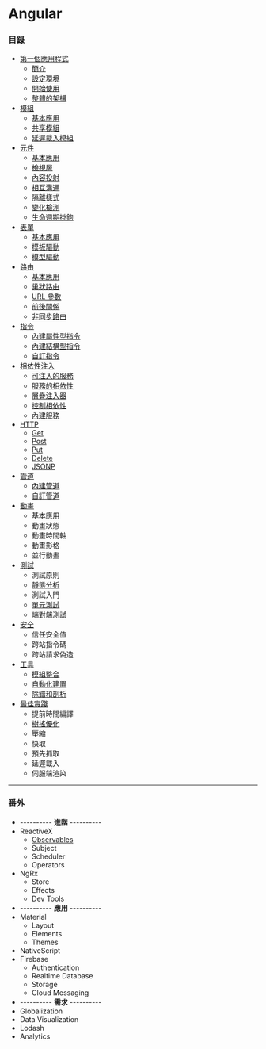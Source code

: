# Angular

### 目錄
* [第一個應用程式](https://github.com/Shyam-Chen/Little-Books/blob/master/Angular/first-application.md)
  * [簡介](https://github.com/Shyam-Chen/Little-Books/blob/master/Angular/first-application.md#angular-簡介)
  * [設定環境](https://github.com/Shyam-Chen/Little-Books/blob/master/Angular/first-application.md#設定環境)
  * [開始使用](https://github.com/Shyam-Chen/Little-Books/blob/master/Angular/first-application.md#開始使用)
  * [整體的架構](https://github.com/Shyam-Chen/Little-Books/blob/master/Angular/first-application.md#整體的架構)
* [模組](https://github.com/Shyam-Chen/Little-Books/blob/master/Angular/modules.md)
  * [基本應用](https://github.com/Shyam-Chen/Little-Books/blob/master/Angular/modules.md#基本應用)
  * [共享模組](https://github.com/Shyam-Chen/Little-Books/blob/master/Angular/modules.md#共享模組)
  * [延遲載入模組](https://github.com/Shyam-Chen/Little-Books/blob/master/Angular/modules.md#共享模組)
* [元件](https://github.com/Shyam-Chen/Little-Books/blob/master/Angular/components.md)
  * [基本應用](https://github.com/Shyam-Chen/Little-Books/blob/master/Angular/components.md#基本應用)
  * [檢視層](https://github.com/Shyam-Chen/Little-Books/blob/master/Angular/components.md#檢視層)
  * [內容投射](https://github.com/Shyam-Chen/Little-Books/blob/master/Angular/components.md#內容投射)
  * [相互溝通](https://github.com/Shyam-Chen/Little-Books/blob/master/Angular/components.md#相互溝通)
  * [隔離樣式](https://github.com/Shyam-Chen/Little-Books/blob/master/Angular/components.md#隔離樣式)
  * [變化檢測](https://github.com/Shyam-Chen/Little-Books/blob/master/Angular/components.md#變化檢測)
  * [生命週期掛鉤](https://github.com/Shyam-Chen/Little-Books/blob/master/Angular/components.md#生命週期掛鉤)
* [表單](https://github.com/Shyam-Chen/Little-Books/blob/master/Angular/forms.md)
  * [基本應用](https://github.com/Shyam-Chen/Little-Books/blob/master/Angular/forms.md#基本應用)
  * [模板驅動](https://github.com/Shyam-Chen/Little-Books/blob/master/Angular/forms.md#模板驅動)
  * [模型驅動](https://github.com/Shyam-Chen/Little-Books/blob/master/Angular/forms.md#模型驅動)
* [路由](https://github.com/Shyam-Chen/Little-Books/blob/master/Angular/routing.md)
  * [基本應用](https://github.com/Shyam-Chen/Little-Books/blob/master/Angular/routing.md#基本應用)
  * [巢狀路由](https://github.com/Shyam-Chen/Little-Books/blob/master/Angular/routing.md#巢狀路由)
  * [URL 參數](https://github.com/Shyam-Chen/Little-Books/blob/master/Angular/routing.md#url-參數)
  * [前後關係](https://github.com/Shyam-Chen/Little-Books/blob/master/Angular/routing.md#前後關係)
  * [非同步路由](https://github.com/Shyam-Chen/Little-Books/blob/master/Angular/routing.md#非同步路由)
* [指令](https://github.com/Shyam-Chen/Little-Books/blob/master/Angular/directives.md)
  * [內建屬性型指令](https://github.com/Shyam-Chen/Little-Books/blob/master/Angular/directives.md#內建屬性型指令)
  * [內建結構型指令](https://github.com/Shyam-Chen/Little-Books/blob/master/Angular/directives.md#內建結構型指令)
  * [自訂指令](https://github.com/Shyam-Chen/Little-Books/blob/master/Angular/directives.md#自訂指令)
* [相依性注入](https://github.com/Shyam-Chen/Little-Books/blob/master/Angular/dependency-injection.md)
  * [可注入的服務](https://github.com/Shyam-Chen/Little-Books/blob/master/Angular/dependency-injection.md#可注入的服務)
  * [服務的相依性](https://github.com/Shyam-Chen/Little-Books/blob/master/Angular/dependency-injection.md#服務的相依性)
  * [層疊注入器](https://github.com/Shyam-Chen/Little-Books/blob/master/Angular/dependency-injection.md#層疊注入器)
  * [控制相依性](https://github.com/Shyam-Chen/Little-Books/blob/master/Angular/dependency-injection.md#控制相依性)
  * [內建服務](https://github.com/Shyam-Chen/Little-Books/blob/master/Angular/dependency-injection.md#內建服務)
* [HTTP](https://github.com/Shyam-Chen/Little-Books/blob/master/Angular/http.md)
  * [Get](https://github.com/Shyam-Chen/Little-Books/blob/master/Angular/http.md#get)
  * [Post](https://github.com/Shyam-Chen/Little-Books/blob/master/Angular/http.md#post)
  * [Put](https://github.com/Shyam-Chen/Little-Books/blob/master/Angular/http.md#put)
  * [Delete](https://github.com/Shyam-Chen/Little-Books/blob/master/Angular/http.md#delete)
  * [JSONP](https://github.com/Shyam-Chen/Little-Books/blob/master/Angular/http.md#jsonp)
* [管道](https://github.com/Shyam-Chen/Little-Books/blob/master/Angular/pipes.md)
  * [內建管道](https://github.com/Shyam-Chen/Little-Books/blob/master/Angular/pipes.md#內建管道)
  * [自訂管道](https://github.com/Shyam-Chen/Little-Books/blob/master/Angular/pipes.md#自訂管道)
* [動畫](https://github.com/Shyam-Chen/Little-Books/blob/master/Angular/animations.md)
  * [基本應用](https://github.com/Shyam-Chen/Little-Books/blob/master/Angular/animations.md#基本應用)
  * 動畫狀態
  * 動畫時間軸
  * 動畫影格
  * 並行動畫
* [測試](https://github.com/Shyam-Chen/Little-Books/blob/master/Angular/testing.md)
  * 測試原則
  * [靜態分析](https://github.com/Shyam-Chen/Little-Books/blob/master/Angular/testing.md#靜態分析)
  * 測試入門
  * [單元測試](https://github.com/Shyam-Chen/Little-Books/blob/master/Angular/testing.md#單元測試)
  * [端對端測試](https://github.com/Shyam-Chen/Little-Books/blob/master/Angular/testing.md#端對端測試)
* [安全](https://github.com/Shyam-Chen/Little-Books/blob/master/Angular/security.md)
  * 信任安全值
  * 跨站指令碼
  * 跨站請求偽造
* [工具](https://github.com/Shyam-Chen/Little-Books/blob/master/Angular/tools.md)
  * [模組整合](https://github.com/Shyam-Chen/Little-Books/blob/master/Angular/tools.md#模組整合)
  * [自動化建置](https://github.com/Shyam-Chen/Little-Books/blob/master/Angular/tools.md#自動化建置)
  * [除錯和剖析](https://github.com/Shyam-Chen/Little-Books/blob/master/Angular/tools.md#除錯和剖析)
* [最佳實踐](https://github.com/Shyam-Chen/Little-Books/blob/master/Angular/best-practices.md)
  * 提前時間編譯
  * [樹搖優化](https://github.com/Shyam-Chen/Little-Books/blob/master/Angular/best-practices.md#樹搖優化)
  * 壓縮
  * 快取
  * 預先抓取
  * 延遲載入
  * 伺服端渲染

***

### 番外
* ---------- **進階** ----------
* ReactiveX
  * [Observables](https://github.com/Shyam-Chen/Little-Books/blob/master/Angular/ReactiveX/observables.md)
  * Subject
  * Scheduler
  * Operators
* NgRx
  * Store
  * Effects
  * Dev Tools
* ---------- **應用** ----------  
* Material
  * Layout
  * Elements
  * Themes
* NativeScript
* Firebase
  * Authentication
  * Realtime Database
  * Storage
  * Cloud Messaging
* ---------- **需求** ----------  
* Globalization
* Data Visualization
* Lodash
* Analytics
